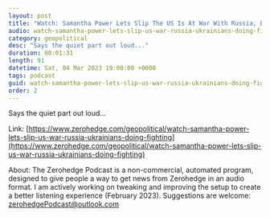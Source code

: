 ```yaml
---
layout: post
title: "Watch: Samantha Power Lets Slip The US Is At War With Russia, But &quot;Ukrainians Doing The Fighting&quot;"
audio: watch-samantha-power-lets-slip-us-war-russia-ukrainians-doing-fighting-0
category: geopolitical
desc: "Says the quiet part out loud..."
duration: 00:01:31
length: 91
datetime: Sat, 04 Mar 2023 19:00:00 +0000
tags: podcast
guid: watch-samantha-power-lets-slip-us-war-russia-ukrainians-doing-fighting-0
order: 2
---
```

Says the quiet part out loud...

Link: [https://www.zerohedge.com/geopolitical/watch-samantha-power-lets-slip-us-war-russia-ukrainians-doing-fighting](https://www.zerohedge.com/geopolitical/watch-samantha-power-lets-slip-us-war-russia-ukrainians-doing-fighting)

About: The Zerohedge Podcast is a non-commercial, automated program, designed to give people a way to get news from Zerohedge in an audio format.  I am actively working on tweaking and improving the setup to create a better listening experience (February 2023).  Suggestions are welcome: [zerohedgePodcast@outlook.com](mailto:zerohedgePodcast@outlook.com)
